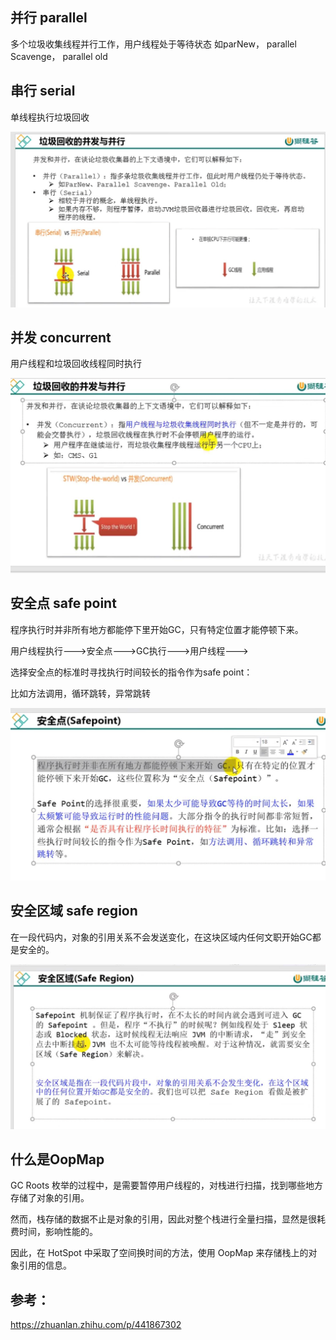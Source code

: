 并行 parallel
---

多个垃圾收集线程并行工作，用户线程处于等待状态
如parNew， parallel Scavenge， parallel old

串行 serial
---
单线程执行垃圾回收

![img.png](img.png)

并发 concurrent
---
用户线程和垃圾回收线程同时执行

![img_1.png](img_1.png)

安全点 safe point
---
程序执行时并非所有地方都能停下里开始GC，只有特定位置才能停顿下来。

用户线程执行--->安全点--->GC执行--->用户线程--->

选择安全点的标准时寻找执行时间较长的指令作为safe point：

比如方法调用，循环跳转，异常跳转

![img_2.png](img_2.png)

安全区域 safe region
---
在一段代码内，对象的引用关系不会发送变化，在这块区域内任何文职开始GC都是安全的。

![img_3.png](img_3.png)


什么是OopMap
---
GC Roots 枚举的过程中，是需要暂停用户线程的，对栈进行扫描，找到哪些地方存储了对象的引用。

然而，栈存储的数据不止是对象的引用，因此对整个栈进行全量扫描，显然是很耗费时间，影响性能的。

因此，在 HotSpot 中采取了空间换时间的方法，使用 OopMap 来存储栈上的对象引用的信息。

参考：
---
https://zhuanlan.zhihu.com/p/441867302


